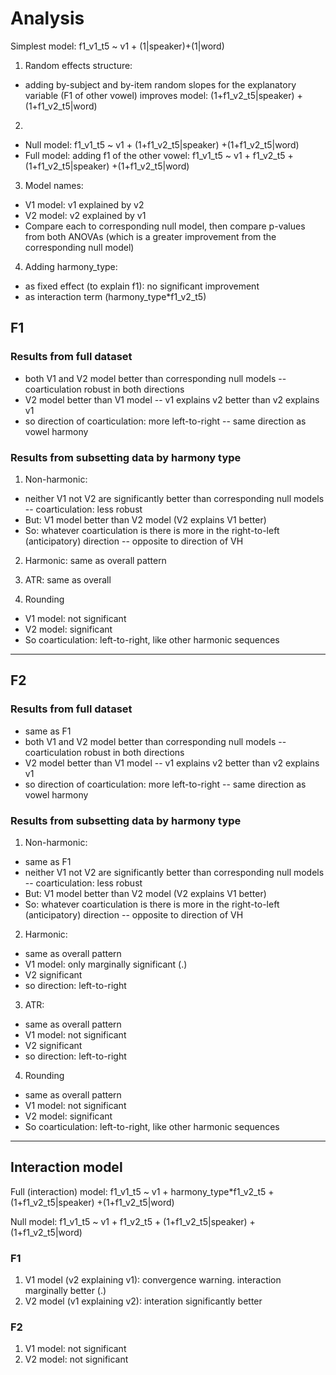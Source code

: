 # Analysis

Simplest model: f1_v1_t5 ~ v1 + (1|speaker)+(1|word)

1. Random effects structure:
- adding by-subject and by-item random slopes for the explanatory variable (F1 of other vowel) improves model: (1+f1_v2_t5|speaker) +(1+f1_v2_t5|word)

2. 
- Null model: f1_v1_t5 ~ v1 + (1+f1_v2_t5|speaker) +(1+f1_v2_t5|word)
- Full model: adding f1 of the other vowel: f1_v1_t5 ~ v1 + f1_v2_t5 + (1+f1_v2_t5|speaker) +(1+f1_v2_t5|word)

3.  Model names:
- V1 model: v1 explained by v2
- V2 model: v2 explained by v1
- Compare each to corresponding null model, then compare p-values from both ANOVAs (which is a greater improvement from the corresponding null model)

4. Adding harmony_type: 
- as fixed effect (to explain f1): no significant improvement
- as interaction term (harmony_type*f1_v2_t5)

## F1

### Results from full dataset

- both V1 and V2 model better than corresponding null models -- coarticulation robust in both directions
- V2 model better than V1 model -- v1 explains v2 better than v2 explains v1
- so direction of coarticulation: more left-to-right -- same direction as vowel harmony


### Results from subsetting data by harmony type

1. Non-harmonic: 
- neither V1 not V2 are significantly better than corresponding null models -- coarticulation: less robust
- But: V1 model better than V2 model (V2 explains V1 better) 
- So: whatever coarticulation is there is more in the right-to-left (anticipatory) direction -- opposite to direction of VH

2. Harmonic: same as overall pattern

1. ATR: same as overall

1. Rounding
- V1 model: not significant
- V2 model: significant
- So coarticulation: left-to-right, like other harmonic sequences

---

## F2

### Results from full dataset

- same as F1
- both V1 and V2 model better than corresponding null models -- coarticulation robust in both directions
- V2 model better than V1 model -- v1 explains v2 better than v2 explains v1
- so direction of coarticulation: more left-to-right -- same direction as vowel harmony

### Results from subsetting data by harmony type

1. Non-harmonic: 
- same as F1
- neither V1 not V2 are significantly better than corresponding null models -- coarticulation: less robust
- But: V1 model better than V2 model (V2 explains V1 better) 
- So: whatever coarticulation is there is more in the right-to-left (anticipatory) direction -- opposite to direction of VH

2. Harmonic: 
- same as overall pattern
- V1 model: only marginally significant (.)
- V2 significant
- so direction: left-to-right

3. ATR: 
- same as overall pattern
- V1 model: not significant
- V2 significant
- so direction: left-to-right

4. Rounding
- same as overall pattern
- V1 model: not significant
- V2 model: significant
- So coarticulation: left-to-right, like other harmonic sequences

---

## Interaction model

Full (interaction) model: f1_v1_t5 ~ v1 + harmony_type*f1_v2_t5 + (1+f1_v2_t5|speaker) +(1+f1_v2_t5|word)

Null model: f1_v1_t5 ~ v1 + f1_v2_t5 + (1+f1_v2_t5|speaker) +(1+f1_v2_t5|word)

### F1

1. V1 model (v2 explaining v1): convergence warning. interaction marginally better (.)
2. V2 model (v1 explaining v2): interation significantly better

### F2

1. V1 model: not significant
2. V2 model: not significant
